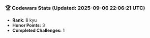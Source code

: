 ### 🏆 Codewars Stats (Updated: 2025-09-06 22:06:21 UTC)

- **Rank:** 8 kyu
- **Honor Points:** 3
- **Completed Challenges:** 1
